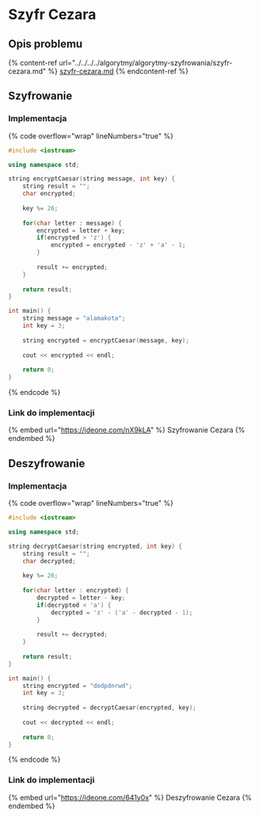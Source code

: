 # Szyfr Cezara

## Opis problemu

{% content-ref url="../../../../algorytmy/algorytmy-szyfrowania/szyfr-cezara.md" %}
[szyfr-cezara.md](../../../../algorytmy/algorytmy-szyfrowania/szyfr-cezara.md)
{% endcontent-ref %}

## Szyfrowanie

### Implementacja

{% code overflow="wrap" lineNumbers="true" %}
```cpp
#include <iostream>

using namespace std;

string encryptCaesar(string message, int key) {
    string result = "";
    char encrypted;
    
    key %= 26;
    
    for(char letter : message) {
        encrypted = letter + key;
        if(encrypted > 'z') {
            encrypted = encrypted - 'z' + 'a' - 1;
        }
        
        result += encrypted;
    }
    
    return result;
}

int main() {
    string message = "alamakota";
    int key = 3;
    
    string encrypted = encryptCaesar(message, key);
    
    cout << encrypted << endl;
    
    return 0;
}
```
{% endcode %}

### Link do implementacji

{% embed url="https://ideone.com/nX9kLA" %}
Szyfrowanie Cezara
{% endembed %}

## Deszyfrowanie

### Implementacja

{% code overflow="wrap" lineNumbers="true" %}
```cpp
#include <iostream>

using namespace std;

string decryptCaesar(string encrypted, int key) {
    string result = "";
    char decrypted;
    
    key %= 26;
    
    for(char letter : encrypted) {
        decrypted = letter - key;
        if(decrypted < 'a') {
            decrypted = 'z' - ('a' - decrypted - 1);
        }
        
        result += decrypted;
    }
    
    return result;
}

int main() {
    string encrypted = "dodpdnrwd";
    int key = 3;
    
    string decrypted = decryptCaesar(encrypted, key);
    
    cout << decrypted << endl;
    
    return 0;
}
```
{% endcode %}

### Link do implementacji

{% embed url="https://ideone.com/641y0x" %}
Deszyfrowanie Cezara
{% endembed %}
